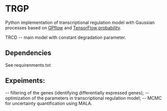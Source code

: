 # TRGP

Python implementation of transcriptional regulation model with Gaussian processes based on [GPflow](https://www.gpflow.org/) and [TensorFlow probability](https://www.tensorflow.org/probability).

TRCD -- main model with constant degradation parameter. 

## Dependencies

See requirenments.txt

## Expeiments:
-- filtering of the genes (identifying differentially expressed genes);
-- optimization of the parameters in transcriptional regulation model;
-- MCMC for uncertainty quantification using MALA. 






